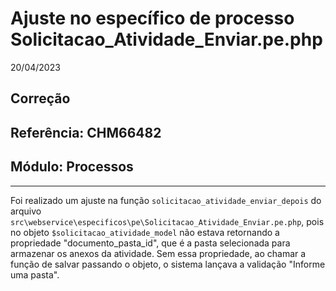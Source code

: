 # Ajuste no específico de processo Solicitacao_Atividade_Enviar.pe.php
20/04/2023
## Correção
## Referência: CHM66482
## Módulo: Processos
***

Foi realizado um ajuste na função `solicitacao_atividade_enviar_depois` do arquivo `src\webservice\especificos\pe\Solicitacao_Atividade_Enviar.pe.php`, pois no objeto `$solicitacao_atividade_model` não estava retornando a propriedade "documento_pasta_id", que é a pasta selecionada para armazenar os anexos da atividade. Sem essa propriedade, ao chamar a função de salvar passando o objeto, o sistema lançava a validação "Informe uma pasta".